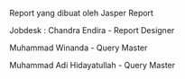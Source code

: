 Report yang dibuat oleh Jasper Report

Jobdesk :
Chandra Endira - Report Designer

Muhammad Winanda - Query Master

Muhammad Adi Hidayatullah - Query Master

